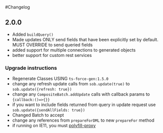 #Changelog

## 2.0.0

- Added `buildQuery()`
- Made updates ONLY send fields that have been explicitly set by default.  MUST OVERRIDE to send queried fields
- added support for multiple connections to generated objects
- better support for custom rest services

### Upgrade instructions

- Regenerate Classes USING `ts-force-gen:1.5.0`
- change any refresh update calls from `sob.update(true)` to `sob.update({refresh: true})`
- change any `CompositeBatch.addUpdate` calls with callback params to `{callback:()=>{}}`
- if you want to include fields returned from query in update request use `sob.update({sendAllFields: true})`
- Changed Batch to accept
- change any references from `prepareForDML` to new `prepareFor` method
- if running on IE11, you must [polyfill-proxy](https://www.npmjs.com/package/proxy-polyfill)